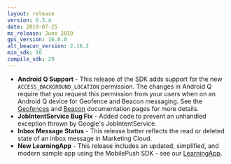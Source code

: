 ```yaml
---
layout: release
version: 6.3.4
date: 2019-07-25
mc_release: June 2019
gps_version: 16.0.0
alt_beacon_version: 2.16.2
min_sdk: 16
compile_sdk: 29
---
```

* **Android Q Support** - This release of the SDK adds support for the new `ACCESS_BACKGROUND_LOCATION` permission.  The changes in Android Q require that you request this permission from your users when on an Android Q device for Geofence and Beacon messaging.  See the [Geofences]({{site.baseurl}}/location/geolocation.html) and [Beacon]({{site.baseurl}}/location/add-beacons.html) documentation pages for more details.
* **JobIntentService Bug Fix** - Added code to prevent an unhandled exception thrown by Google's JobIntentService.
* **Inbox Message Status** - This release better reflects the read or deleted state of an inbox message in Marketing Cloud.
* **New LearningApp** - This release includes an updated, simplified, and modern sample app using the MobilePush SDK - see our [LearningApp](https://github.com/salesforce-marketingcloud/MarketingCloudSDK-Android).